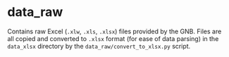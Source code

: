 # data_raw

Contains raw Excel (`.xlw`, `.xls`, `.xlsx`) files provided by the GNB. Files
are all copied and converted to `.xlsx` format (for ease of data parsing) in
the `data_xlsx` directory by the `data_raw/convert_to_xlsx.py` script.
